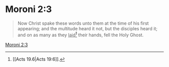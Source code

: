 # Moroni 2:3

> Now Christ spake these words unto them at the time of his first appearing; and the multitude heard it not, but the disciples heard it; and on as many as they <u>laid</u>[^a] their hands, fell the Holy Ghost.

[Moroni 2:3](https://www.churchofjesuschrist.org/study/scriptures/bofm/moro/2?lang=eng&id=p3#p3)


[^a]: [[Acts 19.6|Acts 19:6]].  
